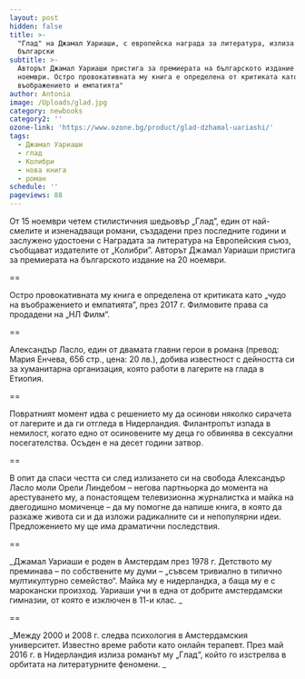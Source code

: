 ```yaml
---
layout: post
hidden: false
title: >-
  "Глад" на Джамал Уариаши, с европейска награда за литература, излиза на
  български 
subtitle: >-
  Авторът Джамал Уариаши пристига за премиерата на българското издание на 20
  ноември. Остро провокативната му книга е определена от критиката като "чудо на
  въображението и емпатията"
author: Antonia
image: /Uploads/glad.jpg
category: newbooks
category2: ''
ozone-link: 'https://www.ozone.bg/product/glad-dzhamal-uariashi/'
tags:
  - Джамал Уариаши
  - глад
  - Колибри
  - нова книга
  - роман
schedule: ''
pageviews: 88
---
```

От 15 ноември четем стилистичния шедьовър „Глад”, един от най-смелите и изненадващи романи, създадени през последните години и заслужено удостоени с Наградата за литература на Европейския съюз, съобщават издателите от „Колибри”. Авторът Джамал Уариаши пристига за премиерата на българското издание на 20 ноември.

\==

Остро провокативната му книга е определена от критиката като „чудо на въображението и емпатията”, през 2017 г. Филмовите права са продадени на „НЛ Филм“.

\==

Александър Ласло, един от двамата главни герои в романа (превод: Мария Енчева, 656 стр., цена: 20 лв.), добива известност с дейността си за хуманитарна организация, която работи в лагерите на глада в Етиопия. 

\==

Повратният момент идва с решението му да осинови няколко сирачета от лагерите и да ги отгледа в Нидерландия. Филантропът изпада в немилост, когато едно от осиновените му деца го обвинява в сексуални посегателства. Осъден е на десет години затвор. 

\==

В опит да спаси честта си след излизането си на свобода Александър Ласло моли Орели Линдебом – негова партньорка до момента на арестуването му, а понастоящем телевизионна журналистка и майка на двегодишно момиченце – да му помогне да напише книга, в която да разкаже живота си и да изложи радикалните си и непопулярни идеи. Предложението му ще има драматични последствия. 

\==

_Джамал Уариаши е роден в Амстердам през 1978 г. Детството му преминава – по собствените му думи – „съвсем тривиално в типично мултикултурно семейство“. Майка му е нидерландка, а баща му е с марокански произход. Уариаши учи в една от добрите амстердамски гимназии, от която е изключен в 11-и клас. _

\==

_Между 2000 и 2008 г. следва психология в Амстердамския университет. Известно време работи като онлайн терапевт. През май 2016 г. в Нидерландия излиза романът му „Глад“, който го изстрелва в орбитата на литературните феномени. _
